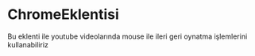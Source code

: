 # ChromeEklentisi
Bu eklenti ile youtube videolarında mouse ile ileri geri oynatma işlemlerini kullanabiliriz
